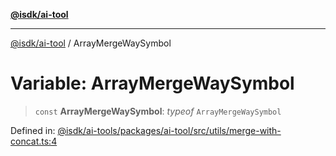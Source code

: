 [**@isdk/ai-tool**](../README.md)

***

[@isdk/ai-tool](../globals.md) / ArrayMergeWaySymbol

# Variable: ArrayMergeWaySymbol

> `const` **ArrayMergeWaySymbol**: *typeof* `ArrayMergeWaySymbol`

Defined in: [@isdk/ai-tools/packages/ai-tool/src/utils/merge-with-concat.ts:4](https://github.com/isdk/ai-tool.js/blob/d0765f898f217d97c57c6949502b4a7bef5dce5e/src/utils/merge-with-concat.ts#L4)
